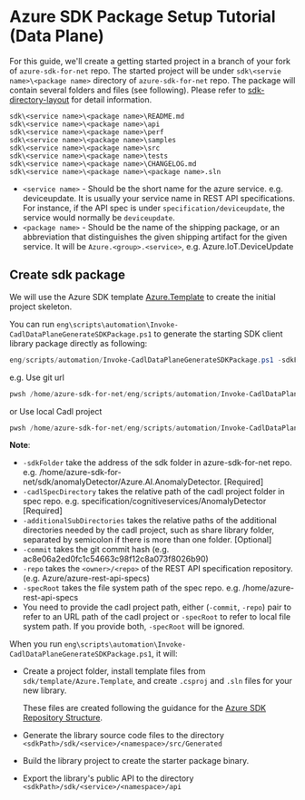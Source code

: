 # Azure SDK Package Setup Tutorial (Data Plane)

For this guide, we'll create a getting started project in a branch of your fork of `azure-sdk-for-net` repo. The started project will be under `sdk\<servie name>\<package name>` directory of `azure-sdk-for-net` repo. The package will contain several folders and files (see following). Please refer to [sdk-directory-layout](https://github.com/Azure/azure-sdk/blob/main/docs/policies/repostructure.md#sdk-directory-layout) for detail information.

```text
sdk\<service name>\<package name>\README.md
sdk\<service name>\<package name>\api
sdk\<service name>\<package name>\perf
sdk\<service name>\<package name>\samples
sdk\<service name>\<package name>\src
sdk\<service name>\<package name>\tests
sdk\<service name>\<package name>\CHANGELOG.md
sdk\<service name>\<package name>\<package name>.sln
```

- `<service name>` - Should be the short name for the azure service. e.g. deviceupdate. It is usually your service name in REST API specifications. For instance, if the API spec is under `specification/deviceupdate`, the service would normally be `deviceupdate`.
- `<package name>` -  Should be the name of the shipping package, or an abbreviation that distinguishes the given shipping artifact for the given service. It will be `Azure.<group>.<service>`, e.g. Azure.IoT.DeviceUpdate

## Create sdk package
  
We will use the Azure SDK template [Azure.Template](https://github.com/Azure/azure-sdk-for-net/blob/main/sdk/template/Azure.Template) to create the initial project skeleton.

You can run `eng\scripts\automation\Invoke-CadlDataPlaneGenerateSDKPackage.ps1` to generate the starting SDK client library package directly as following:

```powershell
eng/scripts/automation/Invoke-CadlDataPlaneGenerateSDKPackage.ps1 -sdkFolder <sdk-folder-path> -cadlSpecDirectory <relativeCadlProjectFolderPath> [-commit <commitId>] [-repo <specRepo>] [-specRoot <specRepoRootPath>] [-additionalSubDirectories <relativeFolders>]
```

e.g. 
Use git url

```powershell
pwsh /home/azure-sdk-for-net/eng/scripts/automation/Invoke-CadlDataPlaneGenerateSDKPackage.ps1 -sdkFolder /home/azure-sdk-for-net/sdk/anomalyDetector/Azure.AI.AnomalyDetector -cadlSpecDirectory specification/cognitiveservices/AnomalyDetector -commit ac8e06a2ed0fc1c54663c98f12c8a073f8026b90 -repo Azure/azure-rest-api-specs
```
or 
Use local Cadl project

```powershell
pwsh /home/azure-sdk-for-net/eng/scripts/automation/Invoke-CadlDataPlaneGenerateSDKPackage.ps1 -sdkFolder /home/azure-sdk-for-net/sdk/anomalyDetector/Azure.AI.AnomalyDetector -cadlSpecDirectory specification/cognitiveservices/AnomalyDetector -specRoot /home/azure-rest-api-specs
```
**Note**:

- `-sdkFolder` take the address of the sdk folder in azure-sdk-for-net repo. e.g. /home/azure-sdk-for-net/sdk/anomalyDetector/Azure.AI.AnomalyDetector. [Required]
- `-cadlSpecDirectory` takes the relative path of the cadl project folder in spec repo. e.g. specification/cognitiveservices/AnomalyDetector [Required]
- `-additionalSubDirectories` takes the relative paths of the additional directories needed by the cadl project, such as share library folder, separated by semicolon if there is more than one folder. [Optional]
- `-commit` takes the git commit hash  (e.g. ac8e06a2ed0fc1c54663c98f12c8a073f8026b90)
- `-repo` takes the `<owner>/<repo>` of the REST API specification repository. (e.g. Azure/azure-rest-api-specs)
- `-specRoot` takes the file system path of the spec repo. e.g. /home/azure-rest-api-specs
- You need to provide the cadl project path, either (`-commit`, `-repo`) pair to refer to an URL path of the cadl project or `-specRoot` to refer to local file system path. If you provide both, `-specRoot` will be ignored.

When you run `eng\scripts\automation\Invoke-CadlDataPlaneGenerateSDKPackage.ps1`, it will:

- Create a project folder, install template files from `sdk/template/Azure.Template`, and create `.csproj` and `.sln` files for your new library.

    These files are created following the guidance for the [Azure SDK Repository Structure](https://github.com/Azure/azure-sdk/blob/master/docs/policies/repostructure.md).

- Generate the library source code files to the directory `<sdkPath>/sdk/<service>/<namespace>/src/Generated`
- Build the library project to create the starter package binary.
- Export the library's public API to the directory `<sdkPath>/sdk/<service>/<namespace>/api`